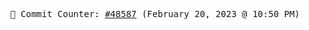 <p align="center">
    <samp>
        📮 Commit Counter: <a href="https://github.com/Javascript-void0/Javascript-void0/commits/main">#48587</a> (February 20, 2023 @ 10:50 PM)
    </samp>
</p>
